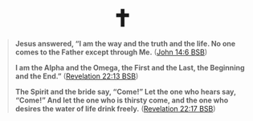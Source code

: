 <div align="center" style="font-size: 3.3em">
<strong>✝️</strong>
</div>

> **Jesus answered, “I am the way and the truth and the life. No one comes to the Father except through Me.** ([John 14:6 BSB](https://bolls.life/BSB/43/14/))
>
> **I am the Alpha and the Omega, the First and the Last, the Beginning and the End.”** ([Revelation 22:13 BSB](https://bolls.life/BSB/66/22/))
>
> **The Spirit and the bride say, “Come!” Let the one who hears say, “Come!” And let the one who is thirsty come, and the one who desires the water of life drink freely.** ([Revelation 22:17 BSB](https://bolls.life/BSB/66/22/))


